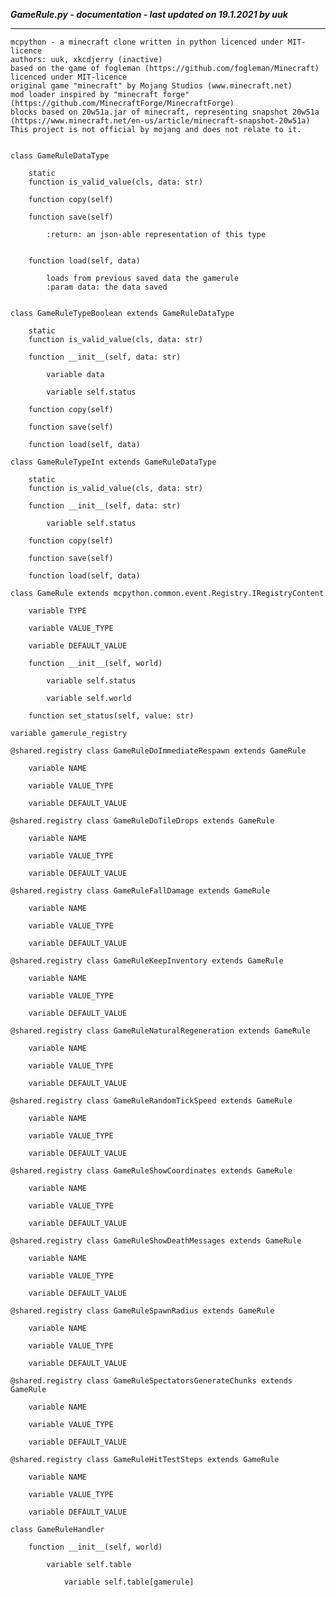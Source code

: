 ***GameRule.py - documentation - last updated on 19.1.2021 by uuk***
___

    mcpython - a minecraft clone written in python licenced under MIT-licence
    authors: uuk, xkcdjerry (inactive)
    based on the game of fogleman (https://github.com/fogleman/Minecraft) licenced under MIT-licence
    original game "minecraft" by Mojang Studios (www.minecraft.net)
    mod loader inspired by "minecraft forge" (https://github.com/MinecraftForge/MinecraftForge)
    blocks based on 20w51a.jar of minecraft, representing snapshot 20w51a
    (https://www.minecraft.net/en-us/article/minecraft-snapshot-20w51a)
    This project is not official by mojang and does not relate to it.


    class GameRuleDataType

        static
        function is_valid_value(cls, data: str)

        function copy(self)

        function save(self)
            
            :return: an json-able representation of this type


        function load(self, data)
            
            loads from previous saved data the gamerule
            :param data: the data saved


    class GameRuleTypeBoolean extends GameRuleDataType

        static
        function is_valid_value(cls, data: str)

        function __init__(self, data: str)

            variable data

            variable self.status

        function copy(self)

        function save(self)

        function load(self, data)

    class GameRuleTypeInt extends GameRuleDataType

        static
        function is_valid_value(cls, data: str)

        function __init__(self, data: str)

            variable self.status

        function copy(self)

        function save(self)

        function load(self, data)

    class GameRule extends mcpython.common.event.Registry.IRegistryContent

        variable TYPE

        variable VALUE_TYPE

        variable DEFAULT_VALUE

        function __init__(self, world)

            variable self.status

            variable self.world

        function set_status(self, value: str)

    variable gamerule_registry

    @shared.registry class GameRuleDoImmediateRespawn extends GameRule

        variable NAME

        variable VALUE_TYPE

        variable DEFAULT_VALUE

    @shared.registry class GameRuleDoTileDrops extends GameRule

        variable NAME

        variable VALUE_TYPE

        variable DEFAULT_VALUE

    @shared.registry class GameRuleFallDamage extends GameRule

        variable NAME

        variable VALUE_TYPE

        variable DEFAULT_VALUE

    @shared.registry class GameRuleKeepInventory extends GameRule

        variable NAME

        variable VALUE_TYPE

        variable DEFAULT_VALUE

    @shared.registry class GameRuleNaturalRegeneration extends GameRule

        variable NAME

        variable VALUE_TYPE

        variable DEFAULT_VALUE

    @shared.registry class GameRuleRandomTickSpeed extends GameRule

        variable NAME

        variable VALUE_TYPE

        variable DEFAULT_VALUE

    @shared.registry class GameRuleShowCoordinates extends GameRule

        variable NAME

        variable VALUE_TYPE

        variable DEFAULT_VALUE

    @shared.registry class GameRuleShowDeathMessages extends GameRule

        variable NAME

        variable VALUE_TYPE

        variable DEFAULT_VALUE

    @shared.registry class GameRuleSpawnRadius extends GameRule

        variable NAME

        variable VALUE_TYPE

        variable DEFAULT_VALUE

    @shared.registry class GameRuleSpectatorsGenerateChunks extends GameRule

        variable NAME

        variable VALUE_TYPE

        variable DEFAULT_VALUE

    @shared.registry class GameRuleHitTestSteps extends GameRule

        variable NAME

        variable VALUE_TYPE

        variable DEFAULT_VALUE

    class GameRuleHandler

        function __init__(self, world)

            variable self.table

                variable self.table[gamerule]